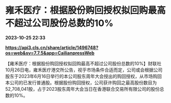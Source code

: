 # 雍禾医疗：根据股份购回授权拟回购最高不超过公司股份总数的10%

**2023-10-25 22:33**

**https://api3.cls.cn/share/article/1496748?os=web&sv=7.7.5&app=CailianpressWeb**

【雍禾医疗：根据股份购回授权拟回购最高不超过公司股份总数的10%】财联社10月26日电，雍禾医疗港交所公告，视乎市场条件合适而定，公司或会根据公司股东于2023年6月16日举行的本公司股东周年大会授出的购回授权，从市场购回本公司的已发行普通股。根据股份购回授权，公司获许购回之最高股份数目为52,708,041股，占于2023股东周年大会当日在香港联合交易所有限公司的股份总数的10%。